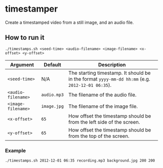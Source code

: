 # timestamper
Create a timestamped video from a still image, and an audio file.

## How to run it

```
./timestamps.sh <seed-time> <audio-filename> <image-filename> <x-offset> <y-offset>
```

Argument          | Default     | Description 
------------------|-------------|-------------
`<seed-time>`     | N/A         | The starting timestamp. It should be in the format `yyyy-mm-dd hh:mm` (e.g. `2012-12-01 06:35`).
`<audio-filename>`| `audio.mp3` | The filename of the audio file.
`<image-filename>`|`image.jpg`  | The filename of the image file.
`<x-offset>`      |`65`         | How offset the timestamp should be from the left side of the screen.
`<y-offset>`      |`65`         | How offset the timestamp should be from the top of the screen.


### Example

```
./timestamps.sh 2012-12-01 06:35 recording.mp3 background.jpg 200 200
```
